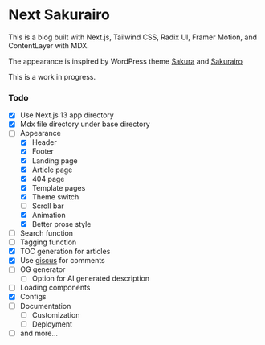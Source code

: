 # Next Sakurairo

This is a blog built with Next.js, Tailwind CSS, Radix UI, Framer Motion, and ContentLayer with MDX. 

The appearance is inspired by WordPress theme [Sakura](https://github.com/mashirozx/sakura) and [Sakurairo](https://github.com/mirai-mamori/Sakurairo)

This is a work in progress.

### Todo
- [x] Use Next.js 13 app directory
- [x] Mdx file directory under base directory
- [ ] Appearance
  - [x] Header
  - [x] Footer
  - [x] Landing page
  - [x] Article page
  - [x] 404 page
  - [x] Template pages
  - [x] Theme switch
  - [ ] Scroll bar
  - [x] Animation
  - [x] Better prose style
- [ ] Search function
- [ ] Tagging function
- [x] TOC generation for articles
- [x] Use [giscus](https://giscus.app/) for comments
- [ ] OG generator
  - [ ] Option for AI generated description
- [ ] Loading components
- [x] Configs
- [ ] Documentation
  - [ ] Customization
  - [ ] Deployment
- [ ] and more...
